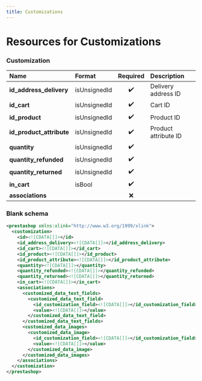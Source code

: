 ```yaml
---
title: Customizations
---
```


# Resources for Customizations

### Customization

|           Name           |    Format    | Required |     Description      |
| :----------------------- | :----------- | :------: | :------------------- |
| **id_address_delivery**  | isUnsignedId | ✔️       | Delivery address ID  |
| **id_cart**              | isUnsignedId | ✔️       | Cart ID              |
| **id_product**           | isUnsignedId | ✔️       | Product ID           |
| **id_product_attribute** | isUnsignedId | ✔️       | Product attribute ID |
| **quantity**             | isUnsignedId | ✔️       |                      |
| **quantity_refunded**    | isUnsignedId | ✔️       |                      |
| **quantity_returned**    | isUnsignedId | ✔️       |                      |
| **in_cart**              | isBool       | ✔️       |                      |
| **associations**         |              | ❌        |                      |


### Blank schema

```xml
<prestashop xmlns:xlink="http://www.w3.org/1999/xlink">
  <customization>
    <id><![CDATA[]]></id>
    <id_address_delivery><![CDATA[]]></id_address_delivery>
    <id_cart><![CDATA[]]></id_cart>
    <id_product><![CDATA[]]></id_product>
    <id_product_attribute><![CDATA[]]></id_product_attribute>
    <quantity><![CDATA[]]></quantity>
    <quantity_refunded><![CDATA[]]></quantity_refunded>
    <quantity_returned><![CDATA[]]></quantity_returned>
    <in_cart><![CDATA[]]></in_cart>
    <associations>
      <customized_data_text_fields>
        <customized_data_text_field>
          <id_customization_field><![CDATA[]]></id_customization_field>
          <value><![CDATA[]]></value>
        </customized_data_text_field>
      </customized_data_text_fields>
      <customized_data_images>
        <customized_data_image>
          <id_customization_field><![CDATA[]]></id_customization_field>
          <value><![CDATA[]]></value>
        </customized_data_image>
      </customized_data_images>
    </associations>
  </customization>
</prestashop>
```

